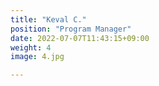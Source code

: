 ```yaml
---
title: "Keval C."
position: "Program Manager"
date: 2022-07-07T11:43:15+09:00
weight: 4
image: 4.jpg

---
```

